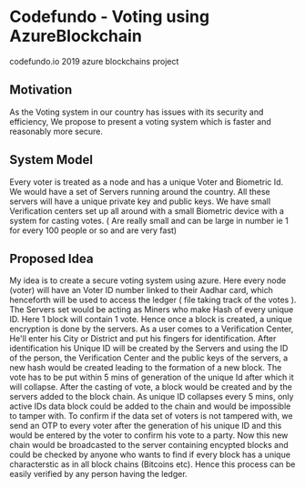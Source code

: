 # Codefundo - Voting using AzureBlockchain
codefundo.io 2019 azure blockchains project

## Motivation

As the Voting system in our country has issues with its security and efficiency, We propose to present a voting system which is faster and reasonably more secure.

## System Model

Every voter is treated as a node and has a unique Voter and Biometric Id.
We would have a set of Servers running around the country. All these servers will have a unique private key and public keys.
We have small Verification centers set up all around with a small Biometric device with a system for casting votes. ( Are really small and can be large in number ie 1 for every 100 people or so and are very fast)

## Proposed Idea

My idea is to create a secure voting system using azure. Here every node (voter) will have an Voter ID number linked to their Aadhar card, which henceforth will be used to access the ledger ( file taking track of the votes ). 
The Servers set would be acting as Miners who make Hash of every unique ID.
Here 1 block will contain 1 vote.
Hence once a block is created, a unique encryption is done by the servers.
As a user comes to a Verification Center, He'll enter his City or District and put his fingers for identification. After identification his Unique ID will be created by the Servers and using the ID of the person, the Verification Center and the public keys of the servers, a new hash would be created leading to the formation of a new block.
The vote has to be put within 5 mins of generation of the unique Id after which it will collapse. After the casting of vote, a block would be created and by the servers added to the block chain. As unique ID collapses every 5 mins, only active IDs data block could be added to the chain and would be impossible to tamper with.
To confirm if the data set of voters is not tampered with, we send an OTP to every voter after the generation of his unique ID and this would be entered by the voter to confirm his vote to a party.
Now this new chain would be broadcasted to the server containing encypted blocks and could be checked by anyone who wants to find if every block has a unique characterstic as in all block chains (Bitcoins etc).
Hence this process can be easily verified by any person having the ledger.

